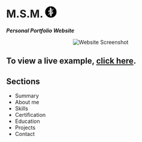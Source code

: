 # M.S.M. <img src="images/logo.svg" alt="Logo" width="30" >
***Personal Portfolio Website***

<p align="center">
    <img src="images/website.png" alt="Website Screenshot" width=750></img>
</p>

## To view a live example, **[click here](https://shyam16102001.me/)**.

## Sections

* Summary
* About me
* Skills
* Certification
* Education
* Projects
* Contact

